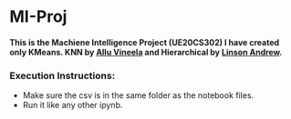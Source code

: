# MI-Proj
#### This is the Machiene Intelligence Project (UE20CS302) I have created only KMeans. KNN by [Allu Vineela](https://github.com/alluvineela) and Hierarchical by [Linson Andrew](https://github.com/linsonandrew).

### Execution Instructions:
* Make sure the csv is in the same folder as the notebook files.
* Run it like any other ipynb.
